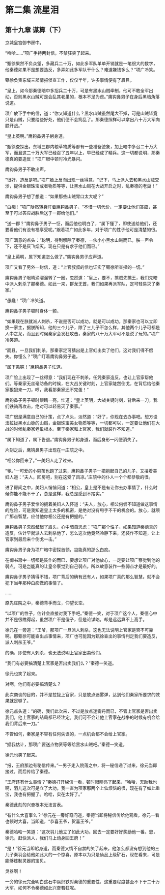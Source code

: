# 第二集 流星泪

## 第十九章 谋算（下）

京城皇宫御书房中。

“哈哈……”项广手持两封信，不禁狂笑了起来。

“甄徐果然不负众望，多藏兵二十万，如此多军队单单开销就是一笔很大的数字，他秦德如果不是想要造反，多弄如此多军队干什么？难道嫌钱多么？”项广冷笑。

甄徐负责东域三郡情报侦查工作，仅仅半年，许多事情便有了眉目。

“皇上，如今那秦德暗中多招兵二十万，可是有黑水山贼牵制，他可不敢全军出动，否则黑水山贼可是会乱其老巢的，根本不足为虑。”鹰钩鼻男子在身后黑暗角落说道。

项广放下手中的信，道：“你又知道什么？黑水山贼虽然尾大不掉，可是山贼毕竟只是山贼，只要给些好处，他们便不会捣乱了。那秦德照样可以拿出八十万大军向朕开战。”

“皇上英明。”鹰钩鼻男子躬身道。

“甄徐查探出，东域三郡内粮草物质等都有一些准备迹象，加上暗中多召二十万大军，而且这二十万大军已经召了五年以上，早已经成了精兵。这一切都说明，那秦德真的要造反！”项广眼中顿时冷光暴闪。

鹰钩鼻男子不敢出声。

“很好，造反是吧。”项广脸上反而出现一丝得意，“记下，马上派人去和黑水山贼交涉，提供金银珠宝或者物质等等，让黑水山贼在大战开启之时，乱秦德的老巢！”

鹰钩鼻男子想了想道：“如果那些山贼胃口太大呢？”

“白痴！”项广陡然转身盯着鹰钩鼻男子，“不惜一切代价，一定要让他们答应，甚至于可以答应战胜后送于一郡给他们。”

“送一郡？”鹰钩鼻子男子一怔，而后他也明白了，“属下懂了，即使送给他们，还要看他们有没有福享受呢。”跟着项广如此多年，对于项广的性子他可是清楚的很。

项广满意的点头：“聪明，待到解除了秦德，一伙小小黑水山贼而已，朕一声令下，还不是灰飞烟灭。现在只是有求于他们而已。”

“皇上英明，属下知道怎么做了。”鹰钩鼻男子应声道。

项广又看了另外一封信，道：“上官叔叔的信也证实了甄徐所查探的一切。”

鹰钩鼻男子眼睛滴溜溜转了一圈，忽然道：“皇上，要不，擒贼先擒王，我们先暗中派人刺杀了那秦德。如此一来，群龙无首，我们如果再派军队，定可轻易灭了秦家。”

“愚蠢！”项广冷笑道。

鹰钩鼻子男子顿时身体一颤。

“如果现在朕就派人刺杀，不说是否可以成功，就是可以成功，那秦家也可以立即换一家主，据朕所知，他的三个儿子，除了三儿子不怎么样，其他两个儿子可都是人中之龙，而且到时候秦家会发狂攻击，秦家的八十万大军可不是说了玩的。”项广冷笑道。

“而且，一旦我们刺杀，那秦家定可猜出是上官虹出卖了他们。这对我们得不偿失。你懂么？”项广盯着鹰钩鼻男子道。

“属下愚钝！”鹰钩鼻男子忙道。

项广脸上出现了一丝得意：“我们现在不刺杀，任凭秦家造反，也让上官家帮他们。等秦家无丝毫防备的时候，在大战关键时刻，上官家陡然倒戈，在背后给他秦家狠狠来一刀，哼，我看那秦家还不完蛋！”

鹰钩鼻子男子顿时眼睛一亮，忙道：“皇上英明，大战关键时刻，背后来一刀，我们铁骑再攻击，绝对可以轻易灭了秦家。”

项广很是满意自己的计策，点了点头，淡然道：“好了，你现在去办事吧。想方设法拉拢黑水山脉的山贼，金银珠宝美女物质等等，一切都可以，一定要让他们在大战的时候乱秦家老巢根本。至于秦家和上官家，我们就装作不知道。”

“属下知道了，属下告退。”鹰钩鼻男子躬身道，而后身形一闪便消失了。

片刻之后，鹰钩鼻男子出现在一庄院之中。

“相公你回来了。”一美妇人走了过来。

“爹。”一可爱的小男孩也跑了过来，鹰钩鼻子男子一把抱起自己的儿子，又搂着美妇人道：“夫人，回房吧，别在这受了风凉。”庄院中的仆人一个个都恭敬的很。

进了房间之中，美妇人悄悄问道：“相公，皇上是不是有让你去办事情了，什么时候你能不能不干了，总是这样，我总是感到不踏实。”

鹰钩鼻子男子爱怜的拥着美妇人入怀道：“夫人，放心，相公何尝不知道做这事情的危险，可是我知道皇上太多的机密，是绝对没有甩手不干的机会的。放心，就项广那点智慧，应付他你相公还是有把握的。”

鹰钩鼻男子忽然皱起了眉头，心中暗自思虑：“项广那个性子，如果知道秦德真的造反，估计早就派人去刺杀他了，怎么这次他竟然冷静下来，还装作不知道，让上官家到最后来个倒戈一击。”

鹰钩鼻男子身为项广暗中密探首领，岂能真的那么白痴。

在御书房中一切都是装作的而已，要想让项广对他放心，一定要让项广察觉到他的弱点，可是岂能真的让皇帝察觉到自己弱点，所以故意装作一些弱点才是最好的。

鹰钩鼻子男子猜得不错，项广背后的确有还有人，如果项广真的那么智慧，就不会犯下当年那种白痴做的事情了。

……

原先庄院之中，秦德背手而立，仰望长空。

“以项广的性子，估计会直接对我下手吧。”秦德一笑，对于项广这个人，秦德心中并不是很瞧得起，虽然项广不是傻子，但是论谋略，却是远远算不上高手。

徐元在一旁道：“王爷，那项广一旦派人刺杀，这也无法说明上官家是否不可靠啊。那甄徐可能查出点事情来，项广也可能因为甄徐查出的事情判定我们要造反，派人刺杀王爷。”

的确，即使有人刺杀，也无法说明上官家出卖他们。

“我们有必要搞清楚上官家是否出卖我们么？”秦德一笑道。

徐元也笑了起来。

对啊，他们有必要搞清楚么？

此次商谈的目的，并不是拉拢上官家，只是放点迷雾弹，达到他们秦家所要求的效果就足够了。

徐元点头道：“的确，我们此次来，不过是放点迷雾丹而已，不管上官家是否出卖我们，他上官家的结局都已经注定。我们可不会让他上官家在战争的时候有机会给我们背后来一刀。”

不管如何，秦家是不容有任何失误的，一点机会都不会给上官家。

“据我估计，那项广要送点物资等等给黑水山贼吧。”秦德一笑道。

徐元也笑了起来。

“报，王府那边有秘信传来。”一男子走入院落之中，将一秘信递了过来，徐元当即接过，而后传给了秦德。

“王府还有什么事情？”秦德打开秘信一看，顿时眼睛亮了起来，“哈哈，天助我也啊，羽儿这次可是立了大功，我一直为项家那两个上仙烦恼的很，现在有了如此重宝，我也有把握了。哈哈，实在太好了。”

秦德此刻的兴奋根本无法言表。

“有什么大喜事么？”徐元在一旁好奇问道，秦德当即将秘信传给他观看，徐元一看也顿时大喜，当即道，“恭喜王爷，贺喜王爷。”

秦德哈哈一笑道：“这次羽儿他立了如此大功。回去一定要好好奖励他一番。恩，徐元，赶快派人，我们马上动身回王府！”

“是！”徐元当即躬身道，而秦德又情不自禁的笑了起来，他怎么都没有想到他的三儿子秦羽会给他如此大的一个惊喜，原本以为只是仙品上级矿石，现在看来，可是能够炼制灵器的宝贝。

灵器啊！

一旁的徐元完全明白这石中焱炽铁对秦德的重要性，这重要程度甚至不下于二十万大军，如何不令秦德如此兴奋若狂呢。

